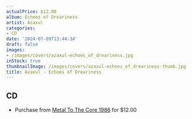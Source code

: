 ```yaml
---
actualPrice: $12.00
album: Echoes of Dreariness
artist: Azaxul
categories:
- CD
date: '2024-07-09T13:44:34'
draft: false
images:
- /images/covers/azaxul-echoes_of_dreariness.jpg
inStock: true
thumbnailImage: /images/covers/azaxul-echoes_of_dreariness-thumb.jpg
title: Azaxul - Echoes of Dreariness
---
```


## CD
* Purchase from [Metal To The Core 1986](https://metaltothecore1986.com/shop/azaxul-echoes-of-dreariness-cd/) for $12.00
